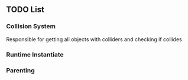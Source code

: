 ## TODO List
### Collision System
<p>Responsible for getting all objects with colliders and checking if collides</p>

### Runtime Instantiate

### Parenting
